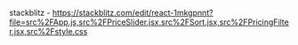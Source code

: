 stackblitz - https://stackblitz.com/edit/react-1mkgpnnt?file=src%2FApp.js,src%2FPriceSlider.jsx,src%2FSort.jsx,src%2FPricingFilter.jsx,src%2Fstyle.css

